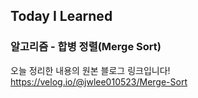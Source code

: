 ## Today I Learned
### 알고리즘 - 합병 정렬(Merge Sort)

오늘 정리한 내용의 원본 블로그 링크입니다!  
https://velog.io/@jwlee010523/Merge-Sort
